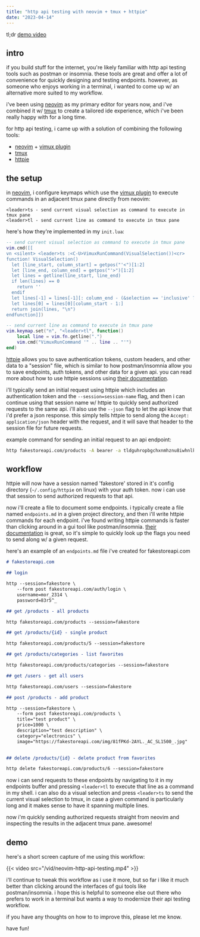 ```yaml
---
title: "http api testing with neovim + tmux + httpie"
date: "2023-04-14"
---
```


tl;dr [demo video](#demo)

## intro

if you build stuff for the internet, you're likely familiar with http api
testing tools such as postman or insomnia. these tools are great and offer a
lot of convenience for quickly designing and testing endpoints. however, as
someone who enjoys working in a terminal, i wanted to come up w/ an alternative
more suited to my workflow.

i've been using [neovim] as my primary editor for years now, and i've combined
it w/ [tmux] to create a tailored ide experience, which i've been really happy
with for a long time.

for http api testing, i came up with a solution of combining the following tools:

- [neovim] + [vimux plugin]
- [tmux]
- [httpie]

## the setup

in [neovim], i configure keymaps which use the [vimux plugin] to execute
commands in an adjacent tmux pane directly from neovim:

```
<leader>ts - send current visual selection as command to execute in tmux pane
<leader>tl - send current line as command to execute in tmux pane
```

here's how they're implemented in my `init.lua`:

```lua
-- send current visual selection as command to execute in tmux pane
vim.cmd([[
vn <silent> <leader>ts :<C-U>VimuxRunCommand(VisualSelection())<cr>
function! VisualSelection()
  let [line_start, column_start] = getpos("'<")[1:2]
  let [line_end, column_end] = getpos("'>")[1:2]
  let lines = getline(line_start, line_end)
  if len(lines) == 0
    return ''
  endif
  let lines[-1] = lines[-1][: column_end - (&selection == 'inclusive' ? 1 : 2)]
  let lines[0] = lines[0][column_start - 1:]
  return join(lines, "\n")
endfunction]])

-- send current line as command to execute in tmux pane
vim.keymap.set("n", "<leader>tl", function()
	local line = vim.fn.getline(".")
	vim.cmd("VimuxRunCommand '" .. line .. "'")
end)
```

[httpie] allows you to save authentication tokens, custom headers, and other
data to a "session" file, which is similar to how postman/insomnia allow you to
save endpoints, auth tokens, and other data for a given api. you can read more
about how to use httpie sessions using [their documentation](https://httpie.io/docs/cli/sessions).

i'll typically send an initial request using httpie which includes an
authentication token and the `--session=session-name` flag, and then i can
continue using that session name w/ httpie to quickly send authorized requests
to the same api. i'll also use the `--json` flag to let the api know that i'd
prefer a json response. this simply tells httpie to send along the `Accept:
application/json` header with the request, and it will save that header to the
session file for future requests.

example command for sending an initial request to an api endpoint:

```sh
http fakestoreapi.com/products -A bearer -a tldguhropbgchxnmhznu8iwhnlks8qlttbdf7dgg --session=fakestore --json
```

## workflow

httpie will now have a session named 'fakestore' stored in it's config
directory (`~/.config/httpie` on linux) with your auth token. now i can use
that session to send authorized requests to that api.

now i'll create a file to document some endpoints. i typically create a file
named `endpoints.md` in a given project directory, and then i'll write httpie
commands for each endpoint. i've found writing httpie commands is faster than
clicking around in a gui tool like postman/insomnia. [their
documentation](https://httpie.io/docs/cli) is great, so it's simple to quickly
look up the flags you need to send along w/ a given request.

here's an example of an `endpoints.md` file i've created for fakestoreapi.com

```md
# fakestoreapi.com

## login

http --session=fakestore \
    --form post fakestoreapi.com/auth/login \
    username=mor_2314 \
    password=83r5^_ 

## get /products - all products

http fakestoreapi.com/products --session=fakestore

## get /products/{id} - single product

http fakestoreapi.com/products/5 --session=fakestore

## get /products/categories - list favorites

http fakestoreapi.com/products/categories --session=fakestore

## get /users - get all users

http fakestoreapi.com/users --session=fakestore

## post /products - add product

http --session=fakestore \
    --form post fakestoreapi.com/products \
    title="test product" \
    price=1000 \
    description="test description" \
    category="electronics" \
    image="https://fakestoreapi.com/img/81fPKd-2AYL._AC_SL1500_.jpg"
    

## delete /products/{id} - delete product from favorites

http delete fakestoreapi.com/products/6 --session=fakestore
```

now i can send requests to these endpoints by navigating to it in my endpoints
buffer and pressing `<leader>tl` to execute that line as a command in my shell.
i can also do a visual selection and press `<leader>ts` to send the current
visual selection to tmux, in case a given command is particularly long and it
makes sense to have it spanning multiple lines.

now i'm quickly sending authorized requests straight from neovim and inspecting
the results in the adjacent tmux pane. awesome!

## demo

here's a short screen capture of me using this workflow:

{{< video src="/vid/neovim-http-api-testing.mp4" >}}

i'll continue to tweak this workflow as i use it more, but so far i like it much
better than clicking around the interfaces of gui tools like postman/insomnia. i
hope this is helpful to someone else out there who prefers to work in a terminal
but wants a way to modernize their api testing workflow.

if you have any thoughts on how to to improve this, please let me know.

have fun!

[httpie]: https://httpie.io/
[neovim]: https://neovim.io/
[tmux]: https://github.com/tmux/tmux
[vimux plugin]: https://github.com/preservim/vimux
